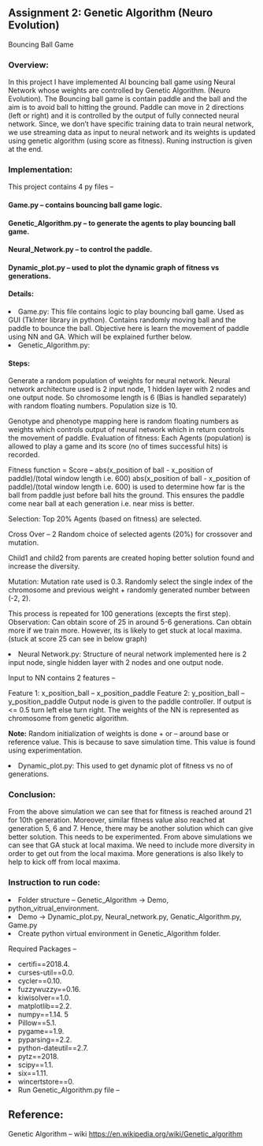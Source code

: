 ## Assignment 2: Genetic Algorithm (Neuro Evolution)
Bouncing Ball Game

### Overview:

In this project I have implemented AI bouncing ball game using Neural Network whose
weights are controlled by Genetic Algorithm. (Neuro Evolution). The Bouncing ball game is
contain paddle and the ball and the aim is to avoid ball to hitting the ground. Paddle can move
in 2 directions (left or right) and it is controlled by the output of fully connected neural
network. Since, we don’t have specific training data to train neural network, we use streaming
data as input to neural network and its weights is updated using genetic algorithm (using
score as fitness). Runing instruction is given at the end.

### Implementation:

This project contains 4 py files –

#### Game.py – contains bouncing ball game logic.
#### Genetic_Algorithm.py – to generate the agents to play bouncing ball game.
#### Neural_Network.py – to control the paddle.
#### Dynamic_plot.py – used to plot the dynamic graph of fitness vs generations.

#### Details:

<li> Game.py: This file contains logic to play bouncing ball game. Used as GUI (TkInter library in
python). Contains randomly moving ball and the paddle to bounce the ball. Objective here is
learn the movement of paddle using NN and GA. Which will be explained further below. </li>

<li>Genetic_Algorithm.py:

#### Steps:

  Generate a random population of weights for neural network. Neural network
  architecture used is 2 input node, 1 hidden layer with 2 nodes and one output node.
  So chromosome length is 6 (Bias is handled separately) with random floating
  numbers. Population size is 10.
  
  Genotype and phenotype mapping here is random floating numbers as weights which
  controls output of neural network which in return controls the movement of paddle.
  Evaluation of fitness: Each Agents (population) is allowed to play a game and its score
  (no of times successful hits) is recorded.
  
  Fitness function = Score – abs(x_position of ball - x_position of paddle)/(total
  window length i.e. 600)
  abs(x_position of ball - x_position of paddle)/(total window length i.e. 600) is used
  to determine how far is the ball from paddle just before ball hits the ground. This
  ensures the paddle come near ball at each generation i.e. near miss is better.
  
  Selection: Top 20% Agents (based on fitness) are selected.
  
  Cross Over – 2 Random choice of selected agents (20%) for crossover and mutation.
  
  Child1 and child2 from parents are created hoping better solution found and increase
  the diversity.
  
  Mutation: Mutation rate used is 0.3. Randomly select the single index of the
  chromosome and previous weight + randomly generated number between (-2, 2).
  
  This process is repeated for 100 generations (excepts the first step).
  Observation: Can obtain score of 25 in around 5-6 generations. Can obtain more if we train
  more. However, its is likely to get stuck at local maxima. (stuck at score 25 can see in below
  graph)
  
<li> Neural Network.py: Structure of neural network implemented here is 2 input node, single
hidden layer with 2 nodes and one output node. </li>

  Input to NN contains 2 features –

  Feature 1: x_position_ball – x_position_paddle
  Feature 2: y_position_ball – y_position_paddle
  Output node is given to the paddle controller. If output is <= 0.5 turn left else turn right. The
  weights of the NN is represented as chromosome from genetic algorithm.

  <b>Note:</b> Random initialization of weights is done + or – around base or reference value. This is
  because to save simulation time. This value is found using experimentation.

<li> Dynamic_plot.py: This used to get dynamic plot of fitness vs no of generations. </li>

### Conclusion:

From the above simulation we can see that for fitness is reached around 21 for 10th
generation. Moreover, similar fitness value also reached at generation 5, 6 and 7. Hence,
there may be another solution which can give better solution. This needs to be experimented.
From above simulations we can see that GA stuck at local maxima. We need to include more
diversity in order to get out from the local maxima. More generations is also likely to help to
kick off from local maxima.

### Instruction to run code:

<li> Folder structure – Genetic_Algorithm -> Demo, python_vitrual_environment. </li>
<li> Demo -> Dynamic_plot.py, Neural_network.py, Genatic_Algorithm.py, Game.py </li>
<li> Create python virtual environment in Genetic_Algorithm folder. </li>

Required Packages –
<li> certifi==2018.4. </li>
<li> curses-util==0.0. </li>
<li> cycler==0.10. </li>
<li> fuzzywuzzy==0.16. </li>
<li> kiwisolver==1.0. </li>
<li> matplotlib==2.2. </li>
<li> numpy==1.14. 5 </li>
<li> Pillow==5.1. </li>
<li> pygame==1.9. </li>
<li> pyparsing==2.2. </li>
<li> python-dateutil==2.7. </li>
<li> pytz==2018. </li>
<li> scipy==1.1. </li>
<li> six==1.11. </li>
<li> wincertstore==0. </li>

<li> Run Genetic_Algorithm.py file – </li>

## Reference:
Genetic Algorithm – wiki https://en.wikipedia.org/wiki/Genetic_algorithm